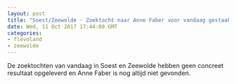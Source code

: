 ```yaml
---
layout: post
title: "Soest/Zeewolde - Zoektocht naar Anne Faber voor vandaag gestaakt"
date: Wed, 11 Oct 2017 17:44:00 GMT
categories: 
- flevoland 
- zeewolde 
---
```


De zoektochten van vandaag in Soest en Zeewolde hebben geen concreet resultaat opgeleverd en Anne Faber is nog altijd niet gevonden.
